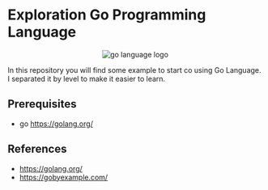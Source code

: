 # Exploration Go Programming Language

<p align="center">
<img src="http://www.cuelogic.com/blog/wp-content/uploads/2017/06/go_lang1.png" alt="go language logo" />
</p>

In this repository you will find some example to start co using Go Language. I separated it by level  to make it easier to learn. 

## Prerequisites
- go https://golang.org/

## References
- https://golang.org/
- https://gobyexample.com/
